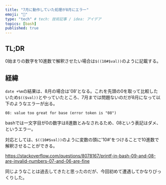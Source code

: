 ```yaml
---
title: "7月に動作していた処理が8月にエラー"
emoji: "💭"
type: "tech" # tech: 技術記事 / idea: アイデア
topics: [bash]
published: true
---
```

TL;DR
-----

0始まりの数字を10進数で解釈させたい場合は`$((10#$val))`のように記載する。

経緯
----

`date +%m`の結果は、8月の場合は'08'となる。これを先頭の0を取って比較したいため`$(($val))`とやっていたところ、7月までは問題ないのだが8月になって以下のようなエラーが出る。

```text
08: value too great for base (error token is "08")
```

bashでは一文字目が0の数字は8進数とみなされるため、08という表記はダメ、というエラー。

対応としては、`$((10#$val))`のように変数の頭に'10#'をつけることで10進数で解釈させることができる。

https://stackoverflow.com/questions/8078167/printf-in-bash-09-and-08-are-invalid-numbers-07-and-06-are-fine

同じようなことは過去してきたと思ったのだが、今回初めて遭遇してかなりびっくりした。
